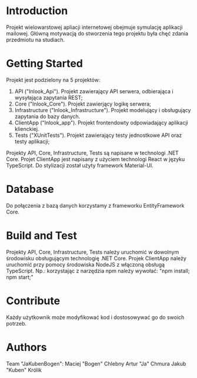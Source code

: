 # Introduction 
Projekt wielowarstowej apliacji internetowej obejmuje symulację aplikacji mailowej. Główną motywacją do stworzenia tego projektu była chęć zdania przedmiotu na studiach.

# Getting Started
Projekt jest podzielony na 5 projektów: 
1. API ("Inlook_Api"). Projekt zawierający API serwera, odbierająca i wysyłająca zapytania REST;
2. Core ("Inlook_Core"). Projekt zawierjący logikę serwera;
3. Infrastructure ("Inlook_Infrastructure"). Projekt modelujący i obsługujący zapytania do bazy danych.
4. ClientApp ("Inlook_app"). Projekt frontendowty odpowiadający aplikacji klienckiej.
5. Tests ("XUnitTests"). Projekt zawierający testy jednostkowe API oraz testy aplikacji; 

Projekty API, Core, Infrastructure, Tests są napisane w technologi .NET Core.
Projet ClientApp jest napisany z użyciem technologi React w języku TypeScript. Do stylizacji został użyty framework Material-UI.

# Database
Do połączenia z bazą danych korzystamy z frameworku EntityFramework Core. 

# Build and Test 
Projekty  API, Core, Infrastructure, Tests należy uruchomić w dowolnym środowisku obsługującym technologię .NET Core.
Projek ClientApp należy uruchomić przy pomocy środowiska NodeJS z włączoną obsługą TypeScript. Np.: korzystając z narzędzia npm należy wywołać: "npm install; npm start;"


# Contribute
Każdy użytkownik może modyfikować kod i dostosowywać go do swoich potrzeb. 

# Authors
Team "JaKubenBogen": 
    Maciej "Bogen" Chlebny
    Artur "Ja" Chmura
    Jakub "Kuben" Królik
